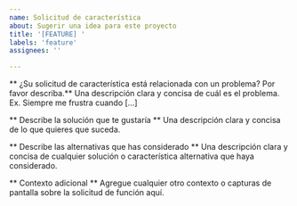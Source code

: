 ```yaml
---
name: Solicitud de característica
about: Sugerir una idea para este proyecto
title: '[FEATURE] '
labels: 'feature'
assignees: ''

---
```


** ¿Su solicitud de característica está relacionada con un problema? Por favor describa.**
Una descripción clara y concisa de cuál es el problema. Ex. Siempre me frustra cuando [...]

** Describe la solución que te gustaría **
Una descripción clara y concisa de lo que quieres que suceda.

** Describe las alternativas que has considerado **
Una descripción clara y concisa de cualquier solución o característica alternativa que haya considerado.

** Contexto adicional **
Agregue cualquier otro contexto o capturas de pantalla sobre la solicitud de función aquí.
